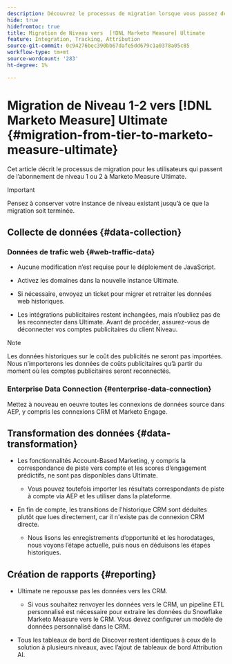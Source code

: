 ```yaml
---
description: Découvrez le processus de migration lorsque vous passez de l’abonnement  [!DNL Marketo Measure]  à l’abonnement  [!DNL Marketo Measure] Ultimate.
hide: true
hidefromtoc: true
title: Migration de Niveau vers  [!DNL Marketo Measure] Ultimate
feature: Integration, Tracking, Attribution
source-git-commit: 0c94276bec390bb67dafe5dd679c1a0378a05c85
workflow-type: tm+mt
source-wordcount: '283'
ht-degree: 1%

---
```


# Migration de Niveau 1-2 vers [!DNL Marketo Measure] Ultimate {#migration-from-tier-to-marketo-measure-ultimate}

Cet article décrit le processus de migration pour les utilisateurs qui passent de l’abonnement de niveau 1 ou 2 à Marketo Measure Ultimate.

>[!IMPORTANT]
>
>Pensez à conserver votre instance de niveau existant jusqu’à ce que la migration soit terminée.

## Collecte de données {#data-collection}

### Données de trafic web {#web-traffic-data}

* Aucune modification n’est requise pour le déploiement de JavaScript.

* Activez les domaines dans la nouvelle instance Ultimate.

* Si nécessaire, envoyez un ticket pour migrer et retraiter les données web historiques.

* Les intégrations publicitaires restent inchangées, mais n’oubliez pas de les reconnecter dans Ultimate. Avant de procéder, assurez-vous de déconnecter vos comptes publicitaires du client Niveau.

>[!NOTE]
>
>Les données historiques sur le coût des publicités ne seront pas importées. Nous n’importerons les données de coûts publicitaires qu’à partir du moment où les comptes publicitaires seront reconnectés.

### Enterprise Data Connection {#enterprise-data-connection}

Mettez à nouveau en oeuvre toutes les connexions de données source dans AEP, y compris les connexions CRM et Marketo Engage.

## Transformation des données {#data-transformation}

* Les fonctionnalités Account-Based Marketing, y compris la correspondance de piste vers compte et les scores d’engagement prédictifs, ne sont pas disponibles dans Ultimate.

   * Vous pouvez toutefois importer les résultats correspondants de piste à compte via AEP et les utiliser dans la plateforme.

* En fin de compte, les transitions de l&#39;historique CRM sont déduites plutôt que lues directement, car il n&#39;existe pas de connexion CRM directe.

   * Nous lisons les enregistrements d’opportunité et les horodatages, nous voyons l’étape actuelle, puis nous en déduisons les étapes historiques.

## Création de rapports {#reporting}

* Ultimate ne repousse pas les données vers les CRM.

   * Si vous souhaitez renvoyer les données vers le CRM, un pipeline ETL personnalisé est nécessaire pour extraire les données du Snowflake Marketo Measure vers le CRM. Vous devez configurer un modèle de données personnalisé dans le CRM.

* Tous les tableaux de bord de Discover restent identiques à ceux de la solution à plusieurs niveaux, avec l’ajout de tableaux de bord Attribution AI.
